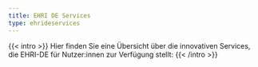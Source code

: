 ```yaml
---
title: EHRI DE Services
type: ehrideservices
---
```


{{< intro >}}
Hier finden Sie eine Übersicht über die innovativen Services, die EHRI-DE für Nutzer:innen zur Verfügung stellt:
{{< /intro >}}
